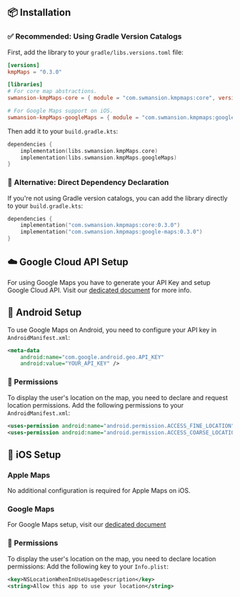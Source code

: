 ## 📦 Installation

### ✅ Recommended: Using Gradle Version Catalogs

First, add the library to your `gradle/libs.versions.toml` file:

```toml
[versions]
kmpMaps = "0.3.0"

[libraries]
# For core map abstractions.
swmansion-kmpMaps-core = { module = "com.swmansion.kmpmaps:core", version.ref = "kmpMaps" }

# For Google Maps support on iOS.
swmansion-kmpMaps-googleMaps = { module = "com.swmansion.kmpmaps:google-maps", version.ref = "kmpMaps" }
```

Then add it to your `build.gradle.kts`:

```kotlin
dependencies {
    implementation(libs.swmansion.kmpMaps.core)
    implementation(libs.swmansion.kmpMaps.googleMaps)
}
```

### 🔧 Alternative: Direct Dependency Declaration

If you're not using Gradle version catalogs, you can add the library directly to your `build.gradle.kts`:

```kotlin
dependencies {
    implementation("com.swmansion.kmpmaps:core:0.3.0")
    implementation("com.swmansion.kmpmaps:google-maps:0.3.0")
}
```

## ☁️ Google Cloud API Setup

For using Google Maps you have to generate your API Key and setup Google Cloud API.
Visit our [dedicated document](https://github.com/software-mansion/kmp-maps/blob/main/docs/GOOGLE_CLOUD_API_SETUP.md) for more info.

## 🤖 Android Setup

To use Google Maps on Android, you need to configure your API key in `AndroidManifest.xml`:

```xml
<meta-data
    android:name="com.google.android.geo.API_KEY"
    android:value="YOUR_API_KEY" />
```

### 🔐 Permissions

To display the user's location on the map, you need to declare and request location permissions.
Add the following permissions to your `AndroidManifest.xml`:

```xml
<uses-permission android:name="android.permission.ACCESS_FINE_LOCATION" />
<uses-permission android:name="android.permission.ACCESS_COARSE_LOCATION" />
```

## 🍎 iOS Setup

### Apple Maps

No additional configuration is required for Apple Maps on iOS.

### Google Maps

For Google Maps setup, visit our [dedicated document](https://github.com/software-mansion/kmp-maps/blob/main/docs/GOOGLE_MAPS_IOS_SETUP.md)

### 🔐 Permissions

To display the user's location on the map, you need to declare location permissions:
Add the following key to your `Info.plist`:

```xml
<key>NSLocationWhenInUseUsageDescription</key>
<string>Allow this app to use your location</string>
```
